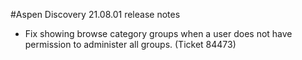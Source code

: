 #Aspen Discovery 21.08.01 release notes
- Fix showing browse category groups when a user does not have permission to administer all groups. (Ticket 84473)